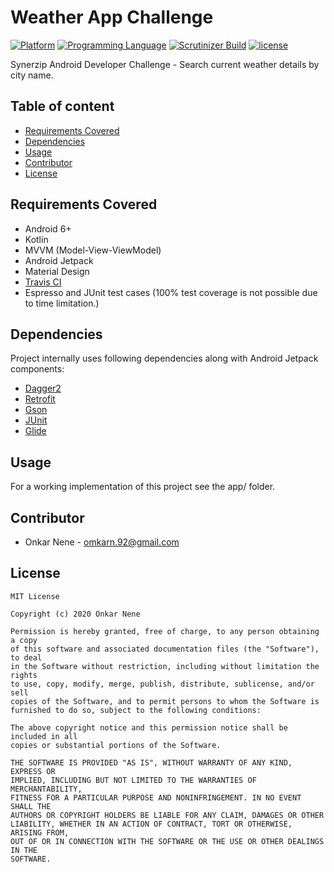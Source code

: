 # Weather App Challenge

[![Platform](https://img.shields.io/badge/platform-android-yellow.svg)]()
[![Programming Language](https://img.shields.io/badge/language-kotlin-orange.svg)]()
[![Scrutinizer Build](https://travis-ci.org/Onkarn92/weather-app.svg?branch=main)]()
[![license](https://img.shields.io/github/license/mashape/apistatus.svg?maxAge=2592000)](/LICENSE)

Synerzip Android Developer Challenge - Search current weather details by
city name.

## Table of content

- [Requirements Covered](#requirements-covered)
- [Dependencies](#dependencies)
- [Usage](#usage)
- [Contributor](#contributor)
- [License](#license)

## Requirements Covered

- Android 6+
- Kotlin
- MVVM (Model-View-ViewModel)
- Android Jetpack
- Material Design
- [Travis CI](https://travis-ci.org/)
- Espresso and JUnit test cases (100% test coverage is not possible due
  to time limitation.)

## Dependencies

Project internally uses following dependencies along with Android
Jetpack components:

- [Dagger2](https://github.com/google/dagger)
- [Retrofit](https://github.com/square/retrofit)
- [Gson](https://github.com/google/gson)
- [JUnit](https://github.com/junit-team/junit4)
- [Glide](https://github.com/bumptech/glide)

## Usage

For a working implementation of this project see the app/ folder.

## Contributor

* Onkar Nene - omkarn.92@gmail.com

## License

```
MIT License

Copyright (c) 2020 Onkar Nene

Permission is hereby granted, free of charge, to any person obtaining a copy
of this software and associated documentation files (the "Software"), to deal
in the Software without restriction, including without limitation the rights
to use, copy, modify, merge, publish, distribute, sublicense, and/or sell
copies of the Software, and to permit persons to whom the Software is
furnished to do so, subject to the following conditions:

The above copyright notice and this permission notice shall be included in all
copies or substantial portions of the Software.

THE SOFTWARE IS PROVIDED "AS IS", WITHOUT WARRANTY OF ANY KIND, EXPRESS OR
IMPLIED, INCLUDING BUT NOT LIMITED TO THE WARRANTIES OF MERCHANTABILITY,
FITNESS FOR A PARTICULAR PURPOSE AND NONINFRINGEMENT. IN NO EVENT SHALL THE
AUTHORS OR COPYRIGHT HOLDERS BE LIABLE FOR ANY CLAIM, DAMAGES OR OTHER
LIABILITY, WHETHER IN AN ACTION OF CONTRACT, TORT OR OTHERWISE, ARISING FROM,
OUT OF OR IN CONNECTION WITH THE SOFTWARE OR THE USE OR OTHER DEALINGS IN THE
SOFTWARE.
```
